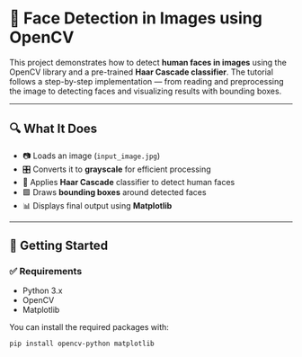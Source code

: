 # 🧠 Face Detection in Images using OpenCV

This project demonstrates how to detect **human faces in images** using the OpenCV library and a pre-trained **Haar Cascade classifier**. The tutorial follows a step-by-step implementation — from reading and preprocessing the image to detecting faces and visualizing results with bounding boxes.

---

## 🔍 What It Does

- 📷 Loads an image (`input_image.jpg`)
- 🎛️ Converts it to **grayscale** for efficient processing
- 🧠 Applies **Haar Cascade** classifier to detect human faces
- 🟩 Draws **bounding boxes** around detected faces
- 📊 Displays final output using **Matplotlib**

---

## 🚀 Getting Started

### ✅ Requirements

- Python 3.x
- OpenCV
- Matplotlib

You can install the required packages with:

```bash
pip install opencv-python matplotlib
